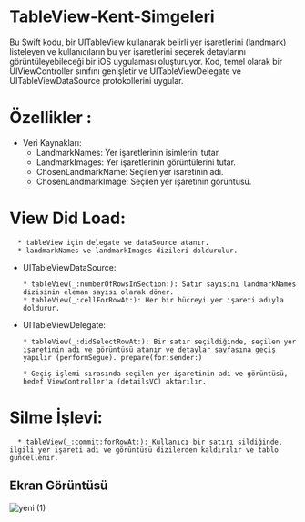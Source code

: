 # TableView-Kent-Simgeleri

Bu Swift kodu, bir UITableView kullanarak belirli yer işaretlerini (landmark) listeleyen ve kullanıcıların bu yer işaretlerini seçerek detaylarını görüntüleyebileceği bir iOS uygulaması oluşturuyor. Kod, temel olarak bir UIViewController sınıfını genişletir ve UITableViewDelegate ve UITableViewDataSource protokollerini uygular.

# Özellikler :

* Veri Kaynakları:
   * LandmarkNames:  Yer işaretlerinin isimlerini tutar.
   * LandmarkImages: Yer işaretlerinin görüntülerini tutar.
   * ChosenLandmarkName: Seçilen yer işaretinin adı.
   * ChosenLandmarkImage: Seçilen yer işaretinin görüntüsü.

# View Did Load:
      * tableView için delegate ve dataSource atanır.
      * landmarkNames ve landmarkImages dizileri doldurulur.

* UITableViewDataSource:

      * tableView(_:numberOfRowsInSection:): Satır sayısını landmarkNames dizisinin eleman sayısı olarak döner.
      * tableView(_:cellForRowAt:): Her bir hücreyi yer işareti adıyla doldurur.

* UITableViewDelegate:

      * tableView(_:didSelectRowAt:): Bir satır seçildiğinde, seçilen yer işaretinin adı ve görüntüsü atanır ve detaylar sayfasına geçiş yapılır (performSegue). prepare(for:sender:)

      * Geçiş işlemi sırasında seçilen yer işaretinin adı ve görüntüsü, hedef ViewController'a (detailsVC) aktarılır.
  
# Silme İşlevi:

      * tableView(_:commit:forRowAt:): Kullanıcı bir satırı sildiğinde, ilgili yer işareti adı ve görüntüsü dizilerden kaldırılır ve tablo güncellenir.

<h2>Ekran Görüntüsü</h2>

![yeni (1)](https://github.com/Sabricetin/TableView-Kent-Simgeleri/assets/114506296/0d49b657-cfce-4f59-a0d6-55ee9988127a) 
